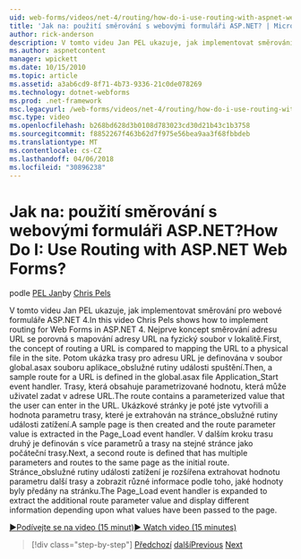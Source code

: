 ```yaml
---
uid: web-forms/videos/net-4/routing/how-do-i-use-routing-with-aspnet-web-forms
title: 'Jak na: použití směrování s webovými formuláři ASP.NET? | Microsoft Docs'
author: rick-anderson
description: V tomto videu Jan PEL ukazuje, jak implementovat směrování pro webové formuláře ASP.NET 4. Nejprve koncept směrování adresu URL se porovná s mapování adresy URL na p...
ms.author: aspnetcontent
manager: wpickett
ms.date: 10/15/2010
ms.topic: article
ms.assetid: a3ab6cd9-8f71-4b73-9336-21c0de078269
ms.technology: dotnet-webforms
ms.prod: .net-framework
msc.legacyurl: /web-forms/videos/net-4/routing/how-do-i-use-routing-with-aspnet-web-forms
msc.type: video
ms.openlocfilehash: b268bd628d3b0108d783023cd30d21b43c1b3758
ms.sourcegitcommit: f8852267f463b62d7f975e56bea9aa3f68fbbdeb
ms.translationtype: MT
ms.contentlocale: cs-CZ
ms.lasthandoff: 04/06/2018
ms.locfileid: "30896238"
---
```

<a name="how-do-i-use-routing-with-aspnet-web-forms"></a><span data-ttu-id="0c645-105">Jak na: použití směrování s webovými formuláři ASP.NET?</span><span class="sxs-lookup"><span data-stu-id="0c645-105">How Do I: Use Routing with ASP.NET Web Forms?</span></span>
====================
<span data-ttu-id="0c645-106">podle [PEL Jan](https://twitter.com/chrispels)</span><span class="sxs-lookup"><span data-stu-id="0c645-106">by [Chris Pels](https://twitter.com/chrispels)</span></span>

<span data-ttu-id="0c645-107">V tomto videu Jan PEL ukazuje, jak implementovat směrování pro webové formuláře ASP.NET 4.</span><span class="sxs-lookup"><span data-stu-id="0c645-107">In this video Chris Pels shows how to implement routing for Web Forms in ASP.NET 4.</span></span> <span data-ttu-id="0c645-108">Nejprve koncept směrování adresu URL se porovná s mapování adresy URL na fyzický soubor v lokalitě.</span><span class="sxs-lookup"><span data-stu-id="0c645-108">First, the concept of routing a URL is compared to mapping the URL to a physical file in the site.</span></span> <span data-ttu-id="0c645-109">Potom ukázka trasy pro adresu URL je definována v soubor global.asax souboru aplikace\_obslužné rutiny události spuštění.</span><span class="sxs-lookup"><span data-stu-id="0c645-109">Then, a sample route for a URL is defined in the global.asax file Application\_Start event handler.</span></span> <span data-ttu-id="0c645-110">Trasy, která obsahuje parametrizované hodnotu, která může uživatel zadat v adrese URL.</span><span class="sxs-lookup"><span data-stu-id="0c645-110">The route contains a parameterized value that the user can enter in the URL.</span></span> <span data-ttu-id="0c645-111">Ukázkové stránky je poté jste vytvořili a hodnota parametru trasy, které je extrahován na stránce\_obslužné rutiny události zatížení.</span><span class="sxs-lookup"><span data-stu-id="0c645-111">A sample page is then created and the route parameter value is extracted in the Page\_Load event handler.</span></span> <span data-ttu-id="0c645-112">V dalším kroku trasu druhý je definován s více parametrů a trasy na stejné stránce jako počáteční trasy.</span><span class="sxs-lookup"><span data-stu-id="0c645-112">Next, a second route is defined that has multiple parameters and routes to the same page as the initial route.</span></span> <span data-ttu-id="0c645-113">Stránce\_obslužné rutiny události zatížení je rozšířena extrahovat hodnotu parametru další trasy a zobrazit různé informace podle toho, jaké hodnoty byly předány na stránku.</span><span class="sxs-lookup"><span data-stu-id="0c645-113">The Page\_Load event handler is expanded to extract the additional route parameter value and display different information depending upon what values have been passed to the page.</span></span>

[<span data-ttu-id="0c645-114">&#9654;Podívejte se na video (15 minut)</span><span class="sxs-lookup"><span data-stu-id="0c645-114">&#9654; Watch video (15 minutes)</span></span>](https://channel9.msdn.com/Blogs/ASP-NET-Site-Videos/how-do-i-use-routing-with-aspnet-web-forms)

> [!div class="step-by-step"]
> <span data-ttu-id="0c645-115">[Předchozí](aspnet-4-quick-hit-outbound-webforms-routing.md)
> [další](how-do-i-work-with-urls-in-aspnet-routing.md)</span><span class="sxs-lookup"><span data-stu-id="0c645-115">[Previous](aspnet-4-quick-hit-outbound-webforms-routing.md)
[Next](how-do-i-work-with-urls-in-aspnet-routing.md)</span></span>
